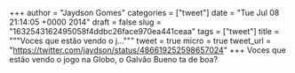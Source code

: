 
+++
author = "Jaydson Gomes"
categories = ["tweet"]
date = "Tue Jul 08 21:14:05 +0000 2014"
draft = false
slug = "1632543162495058f4ddbc26face970ea441ceaa"
tags = ["tweet"]
title = """Voces que estão vendo o j..."""
tweet = true
micro = true
tweet_url = "https://twitter.com/jaydson/status/486619252598657024"
+++
Voces que estão vendo o jogo na Globo, o Galvão Bueno ta de boa?
